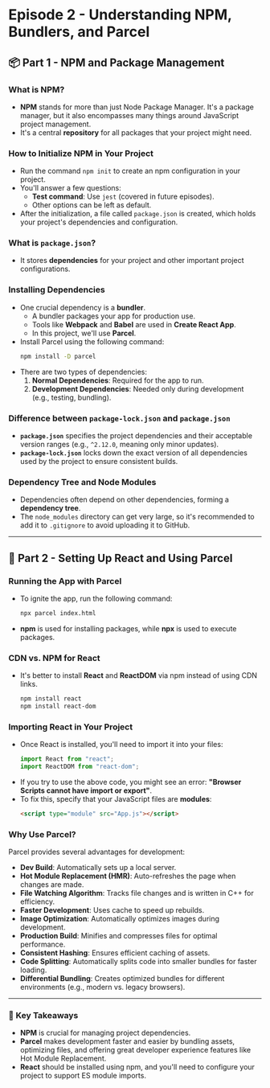
# Episode 2 - Understanding NPM, Bundlers, and Parcel

## 📦 Part 1 - NPM and Package Management

### What is NPM?
- **NPM** stands for more than just Node Package Manager. It's a package manager, but it also encompasses many things around JavaScript project management.
- It's a central **repository** for all packages that your project might need.

### How to Initialize NPM in Your Project
- Run the command `npm init` to create an npm configuration in your project.
- You'll answer a few questions:
  - **Test command**: Use `jest` (covered in future episodes).
  - Other options can be left as default.
- After the initialization, a file called `package.json` is created, which holds your project's dependencies and configuration.

### What is `package.json`?
- It stores **dependencies** for your project and other important project configurations.

### Installing Dependencies
- One crucial dependency is a **bundler**.
  - A bundler packages your app for production use.
  - Tools like **Webpack** and **Babel** are used in **Create React App**.
  - In this project, we'll use **Parcel**.
- Install Parcel using the following command:
  ```bash
  npm install -D parcel
  ```
- There are two types of dependencies:
  1. **Normal Dependencies**: Required for the app to run.
  2. **Development Dependencies**: Needed only during development (e.g., testing, bundling).

### Difference between `package-lock.json` and `package.json`
- **`package.json`** specifies the project dependencies and their acceptable version ranges (e.g., `^2.12.0`, meaning only minor updates).
- **`package-lock.json`** locks down the exact version of all dependencies used by the project to ensure consistent builds.

### Dependency Tree and Node Modules
- Dependencies often depend on other dependencies, forming a **dependency tree**.
- The `node_modules` directory can get very large, so it's recommended to add it to `.gitignore` to avoid uploading it to GitHub.

---

## 🚀 Part 2 - Setting Up React and Using Parcel

### Running the App with Parcel
- To ignite the app, run the following command:
  ```bash
  npx parcel index.html
  ```
- **npm** is used for installing packages, while **npx** is used to execute packages.

### CDN vs. NPM for React
- It's better to install **React** and **ReactDOM** via npm instead of using CDN links.
  ```bash
  npm install react
  npm install react-dom
  ```

### Importing React in Your Project
- Once React is installed, you'll need to import it into your files:
  ```javascript
  import React from "react";
  import ReactDOM from "react-dom";
  ```
- If you try to use the above code, you might see an error: **"Browser Scripts cannot have import or export"**.
- To fix this, specify that your JavaScript files are **modules**:
  ```html
  <script type="module" src="App.js"></script>
  ```

### Why Use Parcel?
Parcel provides several advantages for development:
- **Dev Build**: Automatically sets up a local server.
- **Hot Module Replacement (HMR)**: Auto-refreshes the page when changes are made.
- **File Watching Algorithm**: Tracks file changes and is written in C++ for efficiency.
- **Faster Development**: Uses cache to speed up rebuilds.
- **Image Optimization**: Automatically optimizes images during development.
- **Production Build**: Minifies and compresses files for optimal performance.
- **Consistent Hashing**: Ensures efficient caching of assets.
- **Code Splitting**: Automatically splits code into smaller bundles for faster loading.
- **Differential Bundling**: Creates optimized bundles for different environments (e.g., modern vs. legacy browsers).

---

### 🌟 Key Takeaways
- **NPM** is crucial for managing project dependencies.
- **Parcel** makes development faster and easier by bundling assets, optimizing files, and offering great developer experience features like Hot Module Replacement.
- **React** should be installed using npm, and you'll need to configure your project to support ES module imports.
